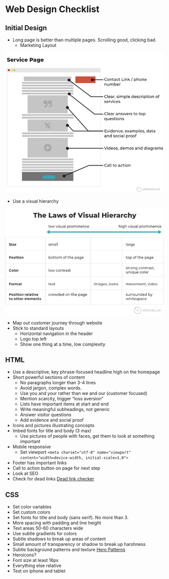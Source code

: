 # Web Design Checklist

## Initial Design

- Long page is better than multiple pages. Scrolling good, clicking bad.
  - Marketing Layout

![Marketing layout](img/service-page-2.jpg)

- Use a visual hierarchy

![Laws of visual hierarchy](img/laws-visual-hierarchy.jpg)

- Map out customer journey through website
- Stick to standard layouts
  - Horizontal navigation in the header
  - Logo top left
  - Show one thing at a time, low complexity

## HTML

- Use a descriptive, key phrase-focused headline high on the homepage
- Short powerful sections of content
  - No paragraphs longer than 3-4 lines
  - Avoid jargon, complex words.
  - Use you and your rather than we and our (customer focused)
  - Mention scarcity, trigger “loss aversion”
  - Lists have important items at start and end
  - Write meaningful subheadings, not generic
  - Answer visitor questions
  - Add evidence and social proof
- Icons and pictures illustrating concepts
- Imbed fonts for title and body (3 max)
  - Use pictures of people with faces, get them to look at something important
- Mobile responsive
  - Set viewport `<meta charset="utf-8" name="viewport" content="width=device-width, initial-scale=1.0">`
- Footer has important links
- Call to action button on page for next step
- Look at SEO
- Check for dead links [Dead link checker](https://www.brokenlinkcheck.com/broken-links.php#status)

## CSS

- Set color variables
- Set custom colors
- Set fonts for title and body (sans serif). No more than 3.
- More spacing with padding and line height
- Text areas 50-60 characters wide
- Use subtle gradients for colors
- Subtle shadows to break up areas of content
- Small amount of transparency or shadow to break up harshness
- Subtle background patterns and texture [Hero Patterns](https://www.heropatterns.com/)
- Heroicons?
- Font size at least 16px
- Everything else relative
- Test on iphone and tablet
